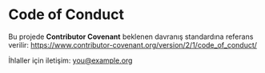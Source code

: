 # Code of Conduct

Bu projede **Contributor Covenant** beklenen davranış standardına referans verilir:
https://www.contributor-covenant.org/version/2/1/code_of_conduct/

İhlaller için iletişim: you@example.org
